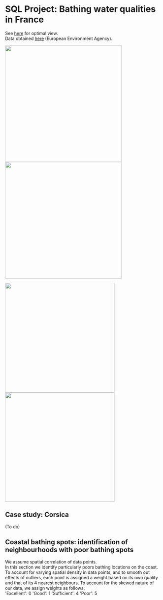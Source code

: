 # SQL Project: Bathing water qualities in France
See [here](https://github.com/L-Arscott/SQL_Project_Water_Quality/blob/master/README.md) for optimal view.  
Data obtained [here](https://www.eea.europa.eu/data-and-maps/data/bathing-water-directive-status-of-bathing-water-14) (European Environment Agency).

<p>
 <img src="https://user-images.githubusercontent.com/64332150/235879883-ad6b6379-938e-447e-8505-8f91b352c38b.png" height="378" />
  <img src="https://user-images.githubusercontent.com/64332150/235956932-1caa5f17-bd0c-4646-8503-7e1af7b12049.png" height="378" />
</p>

<p>
 <img src="https://user-images.githubusercontent.com/64332150/235955789-ff57094b-bf15-4b45-8d43-87a2c2e7ab4e.png" height="355" />
 <img src="https://user-images.githubusercontent.com/64332150/235956305-3ef03df5-ba0c-430b-ade7-97a16358bb2d.png" height="355" />
</p>
 
## Case study: Corsica
(To do)

## Coastal bathing spots: identification of neighbourhoods with poor bathing spots
We assume spatial correlation of data points.  
In this section we identify particularly poors bathing locations on the coast.  
To account for varying spatial density in data points, and to smooth out effects of outliers, each point is assigned a weight based on its own quality
and that of its 4 nearest neighbours. To account for the skewed nature of our data, we assign weights as follows:  
'Excellent': 0
'Good': 1
'Sufficient': 4
'Poor': 5
